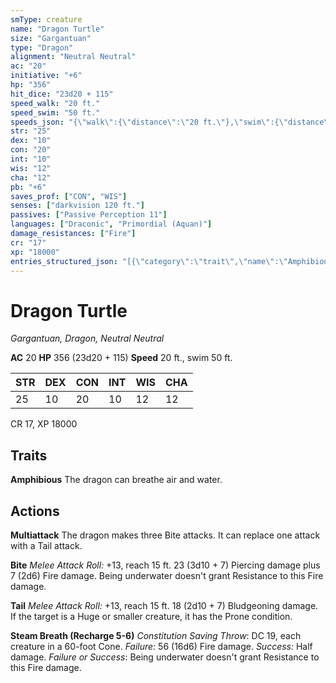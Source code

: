 ```yaml
---
smType: creature
name: "Dragon Turtle"
size: "Gargantuan"
type: "Dragon"
alignment: "Neutral Neutral"
ac: "20"
initiative: "+6"
hp: "356"
hit_dice: "23d20 + 115"
speed_walk: "20 ft."
speed_swim: "50 ft."
speeds_json: "{\"walk\":{\"distance\":\"20 ft.\"},\"swim\":{\"distance\":\"50 ft.\"}}"
str: "25"
dex: "10"
con: "20"
int: "10"
wis: "12"
cha: "12"
pb: "+6"
saves_prof: ["CON", "WIS"]
senses: ["darkvision 120 ft."]
passives: ["Passive Perception 11"]
languages: ["Draconic", "Primordial (Aquan)"]
damage_resistances: ["Fire"]
cr: "17"
xp: "18000"
entries_structured_json: "[{\"category\":\"trait\",\"name\":\"Amphibious\",\"text\":\"The dragon can breathe air and water.\"},{\"category\":\"action\",\"name\":\"Multiattack\",\"text\":\"The dragon makes three Bite attacks. It can replace one attack with a Tail attack.\"},{\"category\":\"action\",\"name\":\"Bite\",\"text\":\"*Melee Attack Roll:* +13, reach 15 ft. 23 (3d10 + 7) Piercing damage plus 7 (2d6) Fire damage. Being underwater doesn't grant Resistance to this Fire damage.\",\"kind\":\"Melee Attack Roll\",\"to_hit\":\"+13\",\"range\":\"15 ft\",\"damage\":\"23 (3d10 + 7) Piercing\"},{\"category\":\"action\",\"name\":\"Tail\",\"text\":\"*Melee Attack Roll:* +13, reach 15 ft. 18 (2d10 + 7) Bludgeoning damage. If the target is a Huge or smaller creature, it has the Prone condition.\",\"kind\":\"Melee Attack Roll\",\"to_hit\":\"+13\",\"range\":\"15 ft\",\"damage\":\"18 (2d10 + 7) Bludgeoning\"},{\"category\":\"action\",\"name\":\"Steam Breath\",\"recharge\":\"Recharge 5-6\",\"text\":\"*Constitution Saving Throw*: DC 19, each creature in a 60-foot Cone. *Failure:*  56 (16d6) Fire damage. *Success:*  Half damage. *Failure or Success*:  Being underwater doesn't grant Resistance to this Fire damage.\",\"target\":\"each creature in a 60-foot Cone\",\"damage\":\"56 (16d6) Fire\",\"save_ability\":\"CON\",\"save_dc\":19,\"save_effect\":\"Half damage\"}]"
---
```


# Dragon Turtle
*Gargantuan, Dragon, Neutral Neutral*

**AC** 20
**HP** 356 (23d20 + 115)
**Speed** 20 ft., swim 50 ft.

| STR | DEX | CON | INT | WIS | CHA |
| --- | --- | --- | --- | --- | --- |
| 25 | 10 | 20 | 10 | 12 | 12 |

CR 17, XP 18000

## Traits

**Amphibious**
The dragon can breathe air and water.

## Actions

**Multiattack**
The dragon makes three Bite attacks. It can replace one attack with a Tail attack.

**Bite**
*Melee Attack Roll:* +13, reach 15 ft. 23 (3d10 + 7) Piercing damage plus 7 (2d6) Fire damage. Being underwater doesn't grant Resistance to this Fire damage.

**Tail**
*Melee Attack Roll:* +13, reach 15 ft. 18 (2d10 + 7) Bludgeoning damage. If the target is a Huge or smaller creature, it has the Prone condition.

**Steam Breath (Recharge 5-6)**
*Constitution Saving Throw*: DC 19, each creature in a 60-foot Cone. *Failure:*  56 (16d6) Fire damage. *Success:*  Half damage. *Failure or Success*:  Being underwater doesn't grant Resistance to this Fire damage.
